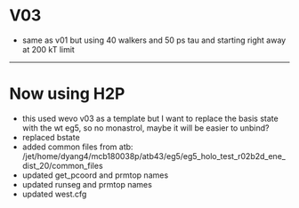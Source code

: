 # V03
* same as v01 but using 40 walkers and 50 ps tau and starting right away at 200 kT limit

--------------------
# Now using H2P
* this used wevo v03 as a template but I want to replace the basis state with the wt eg5, so no monastrol, maybe it will be easier to unbind?
* replaced bstate
* added common files from atb: /jet/home/dyang4/mcb180038p/atb43/eg5/eg5_holo_test_r02b2d_ene_dist_20/common_files
* updated get_pcoord and prmtop names
* updated runseg and prmtop names
* updated west.cfg
